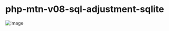 # php-mtn-v08-sql-adjustment-sqlite

![image](https://github.com/winofsql/php-mtn-v08-sql-adjustment-sqlite/assets/1501327/396a7dc0-3a34-40cb-b6bd-7bb7e83a94ff)

